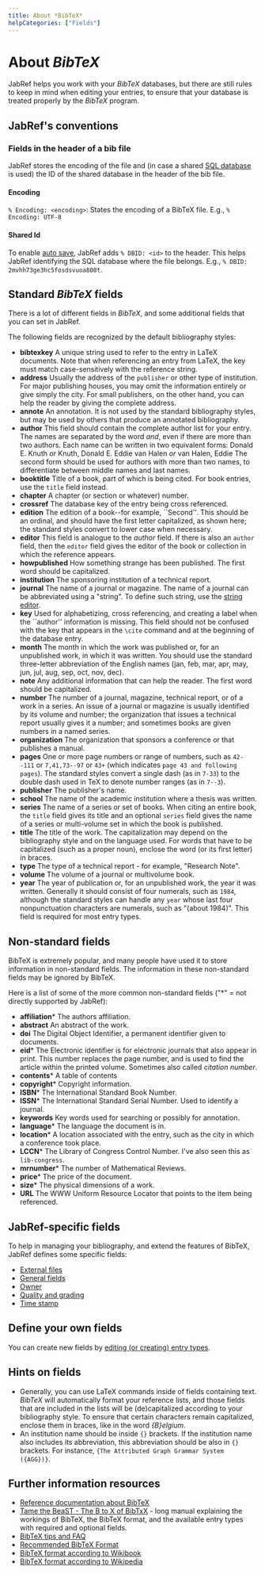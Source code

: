 ```yaml
---
title: About *BibTeX*
helpCategories: ["Fields"]
---
```


# About *BibTeX*

JabRef helps you work with your *BibTeX* databases, but there are still rules to keep in mind when editing your entries, to ensure that your database is treated properly by the *BibTeX* program.

## JabRef's conventions

### Fields in the header of a bib file

JabRef stores the encoding of the file and (in case a shared [SQL database](SQLDatabase) is used) the ID of the shared database in the header of the bib file.

#### Encoding

`% Encoding: <encoding>`: States the encoding of a BibTeX file. E.g., `% Encoding: UTF-8`

#### Shared Id

To enable [auto save](Autosave), JabRef adds `% DBID: <id>` to the header.
This helps JabRef identifying the SQL database where the file belongs.
E.g., `% DBID: 2mvhh73ge3hc5fosdsvuoa808t`.

## Standard *BibTeX* fields

There is a lot of different fields in *BibTeX*, and some additional fields that you can set in JabRef.

The following fields are recognized by the default bibliography styles:

-   **bibtexkey** A unique string used to refer to the entry in LaTeX documents. Note that when referencing an entry from LaTeX, the key must match case-sensitively with the reference string.
-   **address** Usually the address of the `publisher` or other type of institution. For major publishing houses, you may omit the information entirely or give simply the city. For small publishers, on the other hand, you can help the reader by giving the complete address.
-   **annote** An annotation. It is not used by the standard bibliography styles, but may be used by others that produce an annotated bibliography.
-   **author** This field should contain the complete author list for your entry. The names are separated by the word *and*, even if there are more than two authors. Each name can be written in two equivalent forms:
    Donald E. Knuth *or* Knuth, Donald E.
    Eddie van Halen *or* van Halen, Eddie
    The second form should be used for authors with more than two names, to differentiate between middle names and last names.
-   **booktitle** Title of a book, part of which is being cited. For book entries, use the `title` field instead.
-   **chapter** A chapter (or section or whatever) number.
-   **crossref** The database key of the entry being cross referenced.
-   **edition** The edition of a book--for example, \`\`Second''. This should be an ordinal, and should have the first letter capitalized, as shown here; the standard styles convert to lower case when necessary.
-   **editor** This field is analogue to the *author* field. If there is also an `author` field, then the `editor` field gives the editor of the book or collection in which the reference appears.
-   **howpublished** How something strange has been published. The first word should be capitalized.
-   **institution** The sponsoring institution of a technical report.
-   **journal** The name of a journal or magazine. The name of a journal can be abbreviated using a "string". To define such string, use the [string editor](StringEditor).
-   **key** Used for alphabetizing, cross referencing, and creating a label when the \`\`author'' information is missing. This field should not be confused with the key that appears in the `\cite` command and at the beginning of the database entry.
-   **month** The month in which the work was published or, for an unpublished work, in which it was written. You should use the standard three-letter abbreviation of the English names (jan, feb, mar, apr, may, jun, jul, aug, sep, oct, nov, dec).
-   **note** Any additional information that can help the reader. The first word should be capitalized.
-   **number**
    The number of a journal, magazine, technical report, or of a work in a series. An issue of a journal or magazine is usually identified by its volume and number; the organization that issues a technical report usually gives it a number; and sometimes books are given numbers in a named series.
-   **organization** The organization that sponsors a conference or that publishes a manual.
-   **pages** One or more page numbers or range of numbers, such as `42--111` or `7,41,73--97` or `43+` (which indicates `page 43 and following pages`). The standard styles convert a single dash (as in `7-33`) to the double dash used in TeX to denote number ranges (as in `7--3`).
-   **publisher** The publisher's name.
-   **school** The name of the academic institution where a thesis was written.
-   **series** The name of a series or set of books. When citing an entire book, the `title` field gives its title and an optional `series` field gives the name of a series or multi-volume set in which the book is published.
-   **title** The title of the work. The capitalization may depend on the bibliography style and on the language used. For words that have to be capitalized (such as a proper noun), enclose the word (or its first letter) in braces.
-   **type** The type of a technical report - for example, "Research Note".
-   **volume** The volume of a journal or multivolume book.
-   **year** The year of publication or, for an unpublished work, the year it was written. Generally it should consist of four numerals, such as `1984`, although the standard styles can handle any `year` whose last four nonpunctuation characters are numerals, such as "(about 1984)". This field is required for most entry types.


## Non-standard fields

BibTeX is extremely popular, and many people have used it to store information in non-standard fields. The information in these non-standard fields may be ignored by BibTeX.

Here is a list of some of the more common non-standard fields ("*" = not directly supported by JabRef):

-   **affiliation*** The authors affiliation.
-   **abstract** An abstract of the work.
-   **doi** The Digital Object Identifier, a permanent identifier given to documents.
-   **eid*** The Electronic identifier is for electronic journals that also appear in print. This number replaces the page number, and is used to find the article within the printed volume. Sometimes also called *citation number*.
-   **contents*** A table of contents
-   **copyright*** Copyright information.
-   **ISBN*** The International Standard Book Number.
-   **ISSN*** The International Standard Serial Number. Used to identify a journal.
-   **keywords** Key words used for searching or possibly for annotation.
-   **language*** The language the document is in.
-   **location*** A location associated with the entry, such as the city in which a conference took place.
-   **LCCN*** The Library of Congress Control Number. I've also seen this as `lib-congress`.
-   **mrnumber*** The number of Mathematical Reviews.
-   **price*** The price of the document.
-   **size*** The physical dimensions of a work.
-   **URL** The WWW Uniform Resource Locator that points to the item being referenced.

## JabRef-specific fields
To help in managing your bibliography, and extend the features of BibTeX, JabRef defines some specific fields:

- [External files](ExternalFiles)
- [General fields](GeneralFields)
- [Owner](Owner)
- [Quality and grading](SpecialFields)
- [Time stamp](TimeStamp)

## Define your own fields
You can create new fields by [editing (or creating) entry types](CustomEntries).

## Hints on fields

- Generally, you can use LaTeX commands inside of fields containing text. *BibTeX* will automatically format your reference lists, and those fields that are included in the lists will be (de)capitalized according to your bibliography style. To ensure that certain characters remain capitalized, enclose them in braces, like in the word *{B}elgium*.
- An institution name should be inside `{}` brackets.
If the institution name also includes its abbreviation, this abbreviation should be also in `{}` brackets.
For instance, `{The Attributed Graph Grammar System ({AGG})}`.

## Further information resources
- [Reference documentation about BibTeX](http://mirrors.ircam.fr/pub/CTAN/biblio/bibtex/base/btxdoc.pdf)
- [Tame the BeaST - The B to X of BibTxX](http://texdoc.net/texmf-dist/doc/bibtex/tamethebeast/ttb_en.pdf) - long manual explaining the workings of BibTeX, the BibTeX format, and the available entry types with required and optional fields.
- [BibTeX tips and FAQ](http://mirror.ibcp.fr/pub/CTAN/biblio/bibtex/contrib/doc/btxFAQ.pdf)
- [Recommended BibTeX Format](http://sandilands.info/sgordon/node/488)
- [BibTeX format according to Wikibook](https://en.wikibooks.org/wiki/LaTeX/Bibliography_Management#BibTeX)
- [BibTeX format according to Wikipedia](https://en.wikipedia.org/wiki/BibTeX#Bibliographic_information_file)
